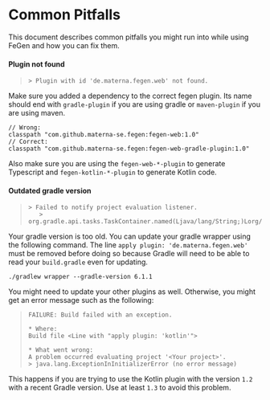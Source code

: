 # Common Pitfalls

This document describes common pitfalls you might run into while using FeGen and how you can fix them.

#### Plugin not found

> ```
> > Plugin with id 'de.materna.fegen.web' not found.
> ```

Make sure you added a dependency to the correct fegen plugin.
Its name should end with `gradle-plugin` if you are using gradle or `maven-plugin` if you are using maven.

```
// Wrong:
classpath "com.github.materna-se.fegen:fegen-web:1.0"
// Correct:
classpath "com.github.materna-se.fegen:fegen-web-gradle-plugin:1.0"
```

Also make sure you are using the `fegen-web-*-plugin` to generate Typescript and `fegen-kotlin-*-plugin` to generate Kotlin code.

#### Outdated gradle version

> ```
> > Failed to notify project evaluation listener.
>    > org.gradle.api.tasks.TaskContainer.named(Ljava/lang/String;)Lorg/gradle/api/tasks/TaskProvider;
> ```

Your gradle version is too old.
You can update your gradle wrapper using the following command.
The line `apply plugin: 'de.materna.fegen.web'` must be removed before doing so because Gradle will need to be able to read your `build.gradle` even for updating. 

```shell script
./gradlew wrapper --gradle-version 6.1.1
```

You might need to update your other plugins as well.
Otherwise, you might get an error message such as the following:

> ```
> FAILURE: Build failed with an exception.
> 
> * Where:
> Build file <Line with "apply plugin: 'kotlin'">
> 
> * What went wrong:
> A problem occurred evaluating project '<Your project>'.
> > java.lang.ExceptionInInitializerError (no error message)
> ```

This happens if you are trying to use the Kotlin plugin with the version `1.2` with a recent Gradle version.
Use at least `1.3` to avoid this problem.
